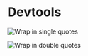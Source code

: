# Devtools



![Wrap in single quotes](https://github.com/rafaeloliveira1337/devtools/blob/img/img/wrap-in-quotes.gif)


![Wrap in double quotes](https://github.com/rafaeloliveira1337/devtools/blob/img/img/wrap-in-double-quotes.gif)